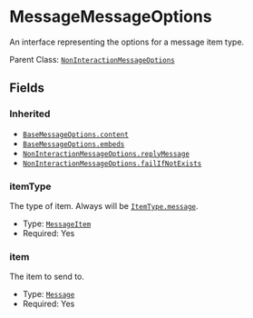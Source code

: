 # MessageMessageOptions

An interface representing the options for a message item type.

Parent Class: [`NonInteractionMessageOptions`](non-interaction-message-options.md)

## Fields

### Inherited

* [`BaseMessageOptions.content`](base-message-options.md#content)
* [`BaseMessageOptions.embeds`](base-message-options.md#embeds)
* [`NonInteractionMessageOptions.replyMessage`](non-interaction-message-options.md#replymessage)
* [`NonInteractionMessageOptions.failIfNotExists`](non-interaction-message-options.md#failifnotexists)

### itemType

The type of item. Always will be [`ItemType.message`](item-type.md#message).

* Type: [`MessageItem`](message-item.md)
* Required: Yes

### item

The item to send to.

* Type: [`Message`](https://discord.js.org/#/docs/main/stable/class/Message)
* Required: Yes